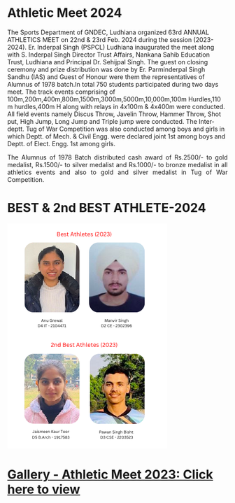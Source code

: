 # Athletic Meet 2024

<p align=justify>

The Sports Department of GNDEC, Ludhiana organized   63rd   ANNUAL ATHLETICS MEET on 22nd  & 23rd   Feb. 2024 during the session (2023-2024). Er. Inderpal Singh (PSPCL) Ludhiana inaugurated the meet along with S. Inderpal Singh Director Trust Affairs, Nankana Sahib Education Trust, Ludhiana and Principal Dr. Sehijpal Singh. The guest on closing ceremony and prize distribution was done by Er. Parminderpal Singh Sandhu (IAS) and Guest of Honour  were them the representatives of Alumnus of 1978 batch.In total 750 students participated during two days meet. The track events comprising of 100m,200m,400m,800m,1500m,3000m,5000m,10,000m,100m Hurdles,110 m hurdles,400m H along with relays in 4x100m & 4x400m were conducted. All field events namely Discus Throw, Javelin Throw, Hammer Throw, Shot put, High Jump, Long Jump and Triple jump were conducted. The Inter-deptt. Tug of War Competition was also conducted among boys and girls in which Deptt. of Mech. & Civil  Engg. were declared joint 1st among boys and  Deptt. of Elect. Engg. 1st among girls.

</p>

<p align=justify>
The Alumnus of 1978 Batch distributed cash award of Rs.2500/- to gold medalist, Rs.1500/- to silver medalist and Rs.1000/- to bronze medalist in all athletics events and also to gold and silver medalist in Tug of War Competition.
</p>

# BEST & 2nd BEST ATHLETE-2024

![1](Images/Student/12.jpeg)

# [Gallery - Athletic Meet 2023: Click here to view](meetGallery.md)
